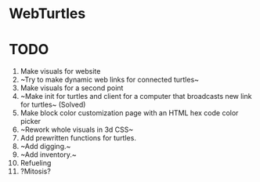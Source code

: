 # WebTurtles

# TODO
1. Make visuals for website
2. ~Try to make dynamic web links for connected turtles~
3. Make visuals for a second point
4. ~Make init for turtles and client for a computer that broadcasts new link for turtles~ (Solved)
5. Make block color customization page with an HTML hex code color picker
6. ~Rework whole visuals in 3d CSS~
7. Add prewritten functions for turtles.
8. ~Add digging.~
9. ~Add inventory.~
10. Refueling
11. ?Mitosis?
